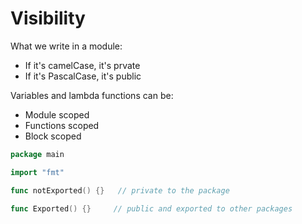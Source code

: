 # Visibility

What we write in a module:

- If it's camelCase, it's prvate
- If it's PascalCase, it's public

Variables and lambda functions can be:

- Module scoped
- Functions scoped
- Block scoped

```go
package main

import "fmt"

func notExported() {}   // private to the package

func Exported() {}     // public and exported to other packages
```
